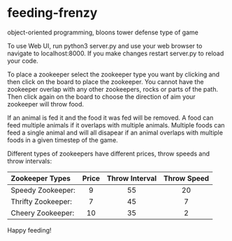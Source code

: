 # feeding-frenzy
object-oriented programming, bloons tower defense type of game


To use Web UI, run python3 server.py and use your web browser to navigate to localhost:8000. 
If you make changes restart server.py to reload your code.


To place a zookeeper select the zookeeper type you want by clicking and then click on the board to place the zookeeper. You cannot have the zookeeper overlap with any other zookeepers, rocks or parts of the path. Then click again on the board to choose the direction of aim your zookeeper will throw food. 

If an animal is fed it and the food it was fed will be removed. A food can feed multiple animals if it overlaps with multiple animals. Multiple foods can feed a single animal and will all disapear if an animal overlaps with multiple foods in a given timestep of the game.

Different types of zookeepers have different prices, throw speeds and throw intervals:

| Zookeeper Types | Price | Throw Interval | Throw Speed |
| :-------------- |:-----:|:--------------:| :----------:|
Speedy Zookeeper: |   9   |       55       |     20      |
Thrifty Zookeeper:|   7   |       45       |      7      |
Cheery Zookeeper: |  10   |       35       |      2      |


Happy feeding!
